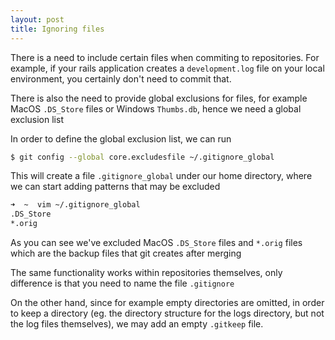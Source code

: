 ```yaml
---
layout: post
title: Ignoring files
---
```


There is a need to include certain files when commiting to repositories. For example, if your rails application creates a `development.log` file on your local environment, you certainly don't need to commit that.

There is also the need to provide global exclusions for files, for example MacOS `.DS_Store` files or Windows `Thumbs.db`, hence we need a global exclusion list

In order to define the global exclusion list, we can run

```bash
$ git config --global core.excludesfile ~/.gitignore_global
```

This will create a file `.gitignore_global` under our home directory, where we can start adding patterns that may be excluded

```bash
➜  ~  vim ~/.gitignore_global
.DS_Store
*.orig
```

As you can see we've excluded MacOS `.DS_Store` files and `*.orig` files which are the backup files that git creates after merging

The same functionality works within repositories themselves, only difference is that you need to name the file `.gitignore`

On the other hand, since for example empty directories are omitted, in order to keep a directory (eg. the directory structure for the logs directory, but not the log files themselves), we may add an empty `.gitkeep` file.
